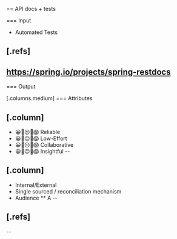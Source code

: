 == API docs + tests

=== Input

* Automated Tests


[.refs]
--
https://spring.io/projects/spring-restdocs
-- 
=== Output

[.columns.medium]
=== Attributes

[.column]
--
- 😀🙂😐🙁😱 Reliable
- 😀🙂😐🙁😱 Low-Effort
- 😀🙂😐🙁😱 Collaborative
- 😀🙂😐🙁😱 Insightful
--

[.column]
--
* Internal/External
* Single sourced / reconciliation mechanism
* Audience
** A
--

[.refs]
--
--